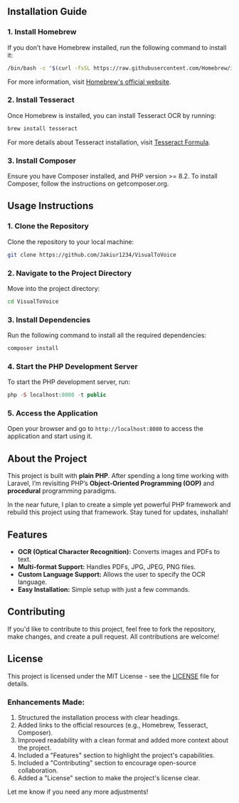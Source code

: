 
## Installation Guide

### 1. Install Homebrew
If you don’t have Homebrew installed, run the following command to install it:

```bash
/bin/bash -c "$(curl -fsSL https://raw.githubusercontent.com/Homebrew/install/HEAD/install.sh)"
```
For more information, visit [Homebrew's official website](https://brew.sh).
### 2. Install Tesseract

Once Homebrew is installed, you can install Tesseract OCR by running:
```bash
brew install tesseract
```
For more details about Tesseract installation, visit [Tesseract Formula](https://formulae.brew.sh/formula/tesseract#default).
### 3. Install Composer

Ensure you have Composer installed, and PHP version >= 8.2. To install Composer, follow the instructions on getcomposer.org.
## Usage Instructions

### 1. Clone the Repository

Clone the repository to your local machine:
```bash
git clone https://github.com/Jakiur1234/VisualToVoice
```
### 2. Navigate to the Project Directory

Move into the project directory:
```bash
cd VisualToVoice
```
### 3. Install Dependencies

Run the following command to install all the required dependencies:
```bash
composer install
```
### 4. Start the PHP Development Server

To start the PHP development server, run:
```php
php -S localhost:8080 -t public
```
### 5. Access the Application

Open your browser and go to `http://localhost:8080` to access the application and start using it.

## About the Project

This project is built with **plain PHP**. After spending a long time working with Laravel, I’m revisiting PHP’s **Object-Oriented Programming (OOP)** and **procedural** programming paradigms.

In the near future, I plan to create a simple yet powerful PHP framework and rebuild this project using that framework. Stay tuned for updates, inshallah!

## Features

-   **OCR (Optical Character Recognition):** Converts images and PDFs to text.
-   **Multi-format Support:** Handles PDFs, JPG, JPEG, PNG files.
-   **Custom Language Support:** Allows the user to specify the OCR language.
-   **Easy Installation:** Simple setup with just a few commands.

## Contributing

If you'd like to contribute to this project, feel free to fork the repository, make changes, and create a pull request. All contributions are welcome!

## License

This project is licensed under the MIT License - see the [LICENSE](LICENSE) file for details.


### Enhancements Made:
1. Structured the installation process with clear headings.
2. Added links to the official resources (e.g., Homebrew, Tesseract, Composer).
3. Improved readability with a clean format and added more context about the project.
4. Included a "Features" section to highlight the project's capabilities.
5. Included a "Contributing" section to encourage open-source collaboration.
6. Added a "License" section to make the project's license clear.

Let me know if you need any more adjustments!
